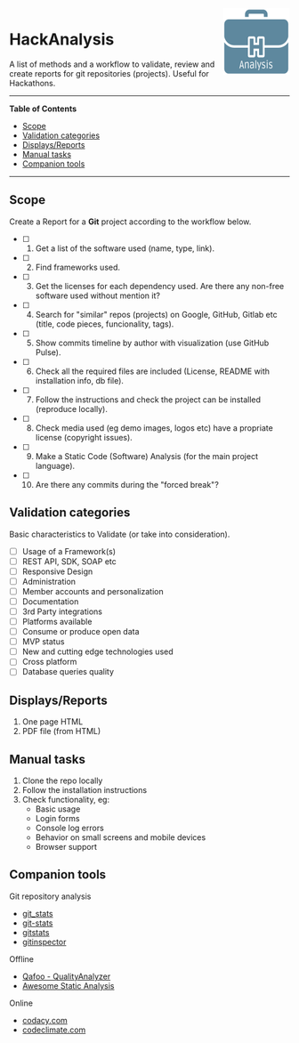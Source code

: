 <img src="ha_logo.png" alt="logo" align="right">

# HackAnalysis
A list of methods and a workflow to validate, review and create reports for git repositories (projects). Useful for Hackathons.

---

**Table of Contents**
  * [Scope](#scope)
  * [Validation categories](#validation-categories)
  * [Displays/Reports](#displaysreports)
  * [Manual tasks](#manual-tasks)
  * [Companion tools](#companion-tools)

---

## Scope

Create a Report for a **Git** project according to the workflow below.

- [ ] 1) Get a list of the software used (name, type, link).
- [ ] 2) Find frameworks used.
- [ ] 3) Get the licenses for each dependency used. Are there any non-free software used without mention it?
- [ ] 4) Search for "similar" repos (projects) on Google, GitHub, Gitlab etc (title, code pieces, funcionality, tags).
- [ ] 5) Show commits timeline by author with visualization (use GitHub Pulse).
- [ ] 6) Check all the required files are included (License, README with installation info, db file).
- [ ] 7) Follow the instructions and check the project can be installed (reproduce locally).
- [ ] 8) Check media used (eg demo images, logos etc) have a propriate license (copyright issues).
- [ ] 9) Make a Static Code (Software) Analysis (for the main project language).
- [ ] 10) Are there any commits during the "forced break"?

## Validation categories

Basic characteristics to Validate (or take into consideration).

 - [ ] Usage of a Framework(s)
 - [ ] REST API, SDK, SOAP etc
 - [ ] Responsive Design
 - [ ] Administration
 - [ ] Member accounts and personalization
 - [ ] Documentation
 - [ ] 3rd Party integrations
 - [ ] Platforms available
 - [ ] Consume or produce open data
 - [ ] MVP status
 - [ ] New and cutting edge technologies used
 - [ ] Cross platform
 - [ ] Database queries quality

## Displays/Reports

 1. One page HTML
 2. PDF file (from HTML)

 ## Manual tasks

 1. Clone the repo locally
 2. Follow the installation instructions
 3. Check functionality, eg:
    - Basic usage
    - Login forms
    - Console log errors
    - Behavior on small screens and mobile devices
    - Browser support

## Companion tools

Git repository analysis
  - [git_stats](https://github.com/tomgi/git_stats)
  - [git-stats](https://github.com/IonicaBizau/git-stats)
  - [gitstats](http://gitstats.sourceforge.net)
  - [gitinspector](https://github.com/ejwa/gitinspector)

Offline
  - [Qafoo - QualityAnalyzer](https://github.com/Qafoo/QualityAnalyzer)
  - [Awesome Static Analysis](https://github.com/mre/awesome-static-analysis)

Online
  - [codacy.com](https://www.codacy.com)
  - [codeclimate.com](https://codeclimate.com)
